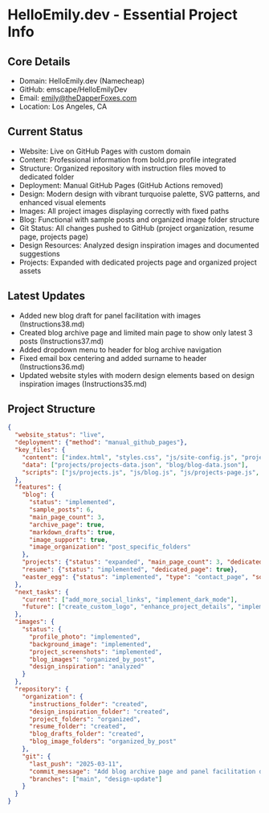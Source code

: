 # HelloEmily.dev - Essential Project Info

## Core Details
- Domain: HelloEmily.dev (Namecheap)
- GitHub: emscape/HelloEmilyDev
- Email: emily@theDapperFoxes.com
- Location: Los Angeles, CA

## Current Status
- Website: Live on GitHub Pages with custom domain
- Content: Professional information from bold.pro profile integrated
- Structure: Organized repository with instruction files moved to dedicated folder
- Deployment: Manual GitHub Pages (GitHub Actions removed)
- Design: Modern design with vibrant turquoise palette, SVG patterns, and enhanced visual elements
- Images: All project images displaying correctly with fixed paths
- Blog: Functional with sample posts and organized image folder structure
- Git Status: All changes pushed to GitHub (project organization, resume page, projects page)
- Design Resources: Analyzed design inspiration images and documented suggestions
- Projects: Expanded with dedicated projects page and organized project assets

## Latest Updates
- Added new blog draft for panel facilitation with images (Instructions38.md)
- Created blog archive page and limited main page to show only latest 3 posts (Instructions37.md)
- Added dropdown menu to header for blog archive navigation
- Fixed email box centering and added surname to header (Instructions36.md)
- Updated website styles with modern design elements based on design inspiration images (Instructions35.md)

## Project Structure
```json
{
  "website_status": "live",
  "deployment": {"method": "manual_github_pages"},
  "key_files": {
    "content": ["index.html", "styles.css", "js/site-config.js", "projects.html", "resume/resume.html", "contact.html", "blog-archive.html"],
    "data": ["projects/projects-data.json", "blog/blog-data.json"],
    "scripts": ["js/projects.js", "js/blog.js", "js/projects-page.js", "js/md-to-blog.js", "js/blog-archive.js"]
  },
  "features": {
    "blog": {
      "status": "implemented",
      "sample_posts": 6,
      "main_page_count": 3,
      "archive_page": true,
      "markdown_drafts": true,
      "image_support": true,
      "image_organization": "post_specific_folders"
    },
    "projects": {"status": "expanded", "main_page_count": 3, "dedicated_page": true},
    "resume": {"status": "implemented", "dedicated_page": true},
    "easter_egg": {"status": "implemented", "type": "contact_page", "social_links": ["LinkedIn", "BlueSky", "Instagram", "LibraryThing", "Ravelry", "GitHub"]}
  },
  "next_tasks": {
    "current": ["add_more_social_links", "implement_dark_mode"],
    "future": ["create_custom_logo", "enhance_project_details", "implement_blog_search", "add_more_blog_drafts"]
  },
  "images": {
    "status": {
      "profile_photo": "implemented",
      "background_image": "implemented",
      "project_screenshots": "implemented",
      "blog_images": "organized_by_post",
      "design_inspiration": "analyzed"
    }
  },
  "repository": {
    "organization": {
      "instructions_folder": "created",
      "design_inspiration_folder": "created",
      "project_folders": "organized",
      "resume_folder": "created",
      "blog_drafts_folder": "created",
      "blog_image_folders": "organized_by_post"
    },
    "git": {
      "last_push": "2025-03-11",
      "commit_message": "Add blog archive page and panel facilitation draft",
      "branches": ["main", "design-update"]
    }
  }
}